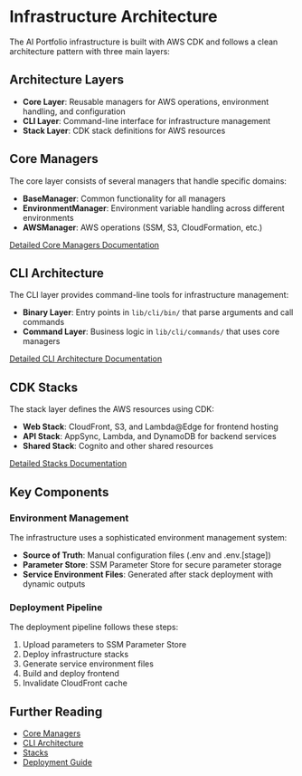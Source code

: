 # Infrastructure Architecture

The AI Portfolio infrastructure is built with AWS CDK and follows a clean architecture pattern with three main layers:

## Architecture Layers

- **Core Layer**: Reusable managers for AWS operations, environment handling, and configuration
- **CLI Layer**: Command-line interface for infrastructure management
- **Stack Layer**: CDK stack definitions for AWS resources

## Core Managers

The core layer consists of several managers that handle specific domains:

- **BaseManager**: Common functionality for all managers
- **EnvironmentManager**: Environment variable handling across different environments
- **AWSManager**: AWS operations (SSM, S3, CloudFormation, etc.)

[Detailed Core Managers Documentation](core-managers.md)

## CLI Architecture

The CLI layer provides command-line tools for infrastructure management:

- **Binary Layer**: Entry points in `lib/cli/bin/` that parse arguments and call commands
- **Command Layer**: Business logic in `lib/cli/commands/` that uses core managers

[Detailed CLI Architecture Documentation](cli-architecture.md)

## CDK Stacks

The stack layer defines the AWS resources using CDK:

- **Web Stack**: CloudFront, S3, and Lambda@Edge for frontend hosting
- **API Stack**: AppSync, Lambda, and DynamoDB for backend services
- **Shared Stack**: Cognito and other shared resources

[Detailed Stacks Documentation](stacks.md)

## Key Components

### Environment Management

The infrastructure uses a sophisticated environment management system:

- **Source of Truth**: Manual configuration files (.env and .env.[stage])
- **Parameter Store**: SSM Parameter Store for secure parameter storage
- **Service Environment Files**: Generated after stack deployment with dynamic outputs

### Deployment Pipeline

The deployment pipeline follows these steps:

1. Upload parameters to SSM Parameter Store
2. Deploy infrastructure stacks
3. Generate service environment files
4. Build and deploy frontend
5. Invalidate CloudFront cache

## Further Reading

- [Core Managers](core-managers.md)
- [CLI Architecture](cli-architecture.md)
- [Stacks](stacks.md)
- [Deployment Guide](../../deployment.md)

